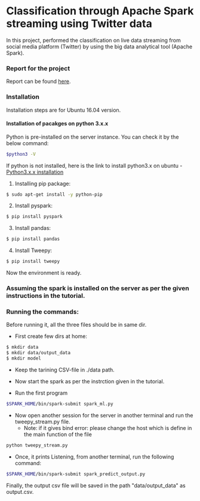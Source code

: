 #  Classification through Apache Spark streaming using Twitter data

In this project, performed the classification on live data streaming from social media platform (Twitter) by using the big data analytical tool (Apache Spark).

### Report for the project
Report can be found [here](https://github.com/dalalbhargav07/Data-Warehousing-to-Data-Analytics/blob/master/Classification%20of%20live%20streaming%20tweets%20using%20pyspark/Report.pdf).

### Installation

Installation steps are for Ubuntu 16.04 version.


#### Installation of pacakges on python 3.x.x
Python is pre-installed on the server instance. You can check it by the below command:
```sh
$python3 -V
```
If python is not installed, here is the link to install python3.x on ubuntu - [Python3.x.x installation](https://www.digitalocean.com/community/tutorials/how-to-install-python-3-and-set-up-a-local-programming-environment-on-ubuntu-16-04)

1. Installing pip package:
```sh
$ sudo apt-get install -y python-pip
```
2. Install pyspark:
```sh
$ pip install pyspark  
```
3. Install pandas:
```sh
$ pip install pandas  
```
4. Install Tweepy:
```sh
$ pip install tweepy  
```
Now the environment is ready.
### Assuming the spark is installed on the server as per the given instructions in the tutorial.

### Running the commands:
Before running it, all the three files should be in same dir.
* First create few dirs at home:
```sh
$ mkdir data
$ mkdir data/output_data
$ mkdir model
```

* Keep the tarining CSV-file in ./data path.

* Now start the spark as per the instrction given in the tutorial.
* Run the first program
```sh
$SPARK_HOME/bin/spark-submit spark_ml.py
```
* Now open another session for the server in another terminal and run the tweepy_stream.py file.
  * Note: if it gives bind error: please change the host which is define in the main function of the file
```sh
python tweepy_stream.py
```
* Once, it prints Listening, from another terminal, run the following command:
```sh
$SPARK_HOME/bin/spark-submit spark_predict_output.py
```

Finally, the output csv file will be saved in the path "data/output_data" as output.csv.

